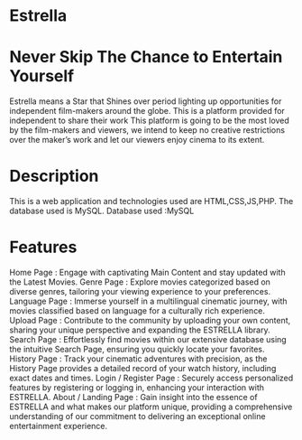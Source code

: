 # Estrella
# Never Skip The Chance to Entertain Yourself
Estrella means a Star that Shines over period lighting up opportunities for independent film-makers around the globe. This is a platform provided for independent to share their work
This platform is going to be the most loved by the film-makers and viewers, we intend to keep no creative restrictions over the maker’s work and let our viewers enjoy cinema to its extent.

# Description 
This is a web application and technologies used are HTML,CSS,JS,PHP. The database used is MySQL.
Database used :MySQL
# Features
Home Page : Engage with captivating Main Content and stay updated with the Latest Movies.
Genre Page : Explore movies categorized based on diverse genres, tailoring your viewing experience to your preferences.
Language Page : Immerse yourself in a multilingual cinematic journey, with movies classified based on language for a culturally rich experience.
Upload Page : Contribute to the community by uploading your own content, sharing your unique perspective and expanding the ESTRELLA library.
Search Page : Effortlessly find movies within our extensive database using the intuitive Search Page, ensuring you quickly locate your favorites.
History Page : Track your cinematic adventures with precision, as the History Page provides a detailed record of your watch history, including exact dates and times.
Login / Register Page : Securely access personalized features by registering or logging in, enhancing your interaction with ESTRELLA.
About / Landing Page : Gain insight into the essence of ESTRELLA and what makes our platform unique, providing a comprehensive understanding of our commitment to delivering an exceptional online entertainment experience.

